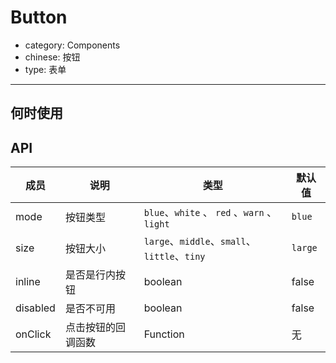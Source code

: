 # Button

- category: Components
- chinese: 按钮
- type: 表单

---


## 何时使用



## API


| 成员        | 说明           | 类型               | 默认值       |
|------------|----------------|--------------------|--------------|
| mode       | 按钮类型        | `blue`、`white` 、 `red` 、`warn` 、`light` |   `blue`  |
| size       | 按钮大小        | `large`、`middle`、`small`、`little`、`tiny` |   `large`  |
| inline     | 是否是行内按钮   | boolean |  false  |
| disabled   | 是否不可用      | boolean |   false  |
| onClick    | 点击按钮的回调函数 | Function |   无  |

